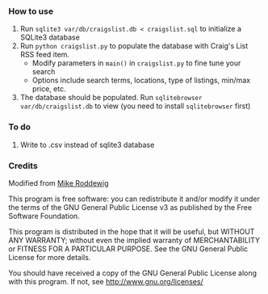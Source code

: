 ### How to use

1. Run `sqlite3 var/db/craigslist.db < craigslist.sql` to initialize a SQLite3 database
2. Run `python craigslist.py` to populate the database with Craig's List RSS feed item.
    * Modify parameters in `main()` in `craigslist.py` to fine tune your search
    * Options include search terms, locations, type of listings, min/max price, etc.
3. The database should be populated. Run `sqlitebrowser var/db/craigslist.db` to view (you need to install `sqlitebrowser` first)

### To do
1. Write to .csv instead of sqlite3 database

### Credits

Modified from [Mike Roddewig](http://www.dietfig.org/craigslist.html)

This program is free software: you can redistribute it and/or modify it under the terms of the GNU General Public License v3 as published by the Free Software Foundation.

This program is distributed in the hope that it will be useful, but WITHOUT ANY WARRANTY; without even the implied warranty of MERCHANTABILITY or FITNESS FOR A PARTICULAR PURPOSE. See the GNU General Public License for more details.

You should have received a copy of the GNU General Public License along with this program. If not, see <http://www.gnu.org/licenses/>

